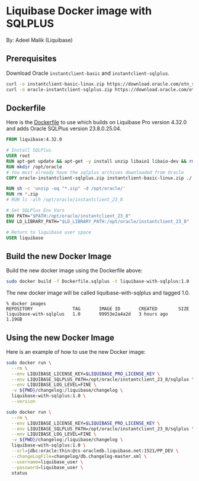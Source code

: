 # Liquibase Docker image with SQLPLUS
By: Adeel Malik (Liquibase)

## Prerequisites
Download Oracle `instantclient-basic` and `instantclient-sqlplus`.

``` sh
curl -o instantclient-basic-linux.zip https://download.oracle.com/otn_software/linux/instantclient/2380000/instantclient-basic-linux.x64-23.8.0.25.04.zip -SL
curl -o oracle-instantclient-sqlplus.zip https://download.oracle.com/otn_software/linux/instantclient/2380000/instantclient-sqlplus-linux.x64-23.8.0.25.04.zip -SL
```

## Dockerfile

Here is the [Dockerfile](Dockerfile.sqlplus) to use which builds on Liquibase Pro version 4.32.0 and adds Oracle SQLPlus version 23.8.0.25.04. 

``` Dockerfile
FROM liquibase:4.32.0

# Install SQLPlus
USER root
RUN apt-get update && apt-get -y install unzip libaio1 libaio-dev && rm -rf /var/lib/apt/lists/*
RUN mkdir /opt/oracle
# You must already have the sqlplus archives downloaded from Oracle
COPY oracle-instantclient-sqlplus.zip instantclient-basic-linux.zip ./

RUN sh -c 'unzip -oq "*.zip" -d /opt/oracle/' 
RUN rm *.zip
# RUN ls -alh /opt/oracle/instantclient_23_8

# Set SQLPlus Env Vars
ENV PATH="$PATH:/opt/oracle/instantclient_23_8"
ENV LD_LIBRARY_PATH="$LD_LIBRARY_PATH:/opt/oracle/instantclient_23_8"

# Return to liquibase user space
USER liquibase
```

## Build the new Docker Image

Build the new docker image using the Dockerfile above:

``` sh
sudo docker build -f Dockerfile.sqlplus -t liquibase-with-sqlplus:1.0 .
```

The new docker image will be called liquibase-with-sqlplus and tagged 1.0.

```
% docker images
REPOSITORY               TAG       IMAGE ID       CREATED        SIZE
liquibase-with-sqlplus   1.0       99953e2a4a2d   3 hours ago    1.19GB
```

## Using the new Docker Image

Here is an example of how to use the new Docker image:

``` sh
sudo docker run \
  --rm \
  --env LIQUIBASE_LICENSE_KEY=$LIQUIBASE_PRO_LICENSE_KEY \
  --env LIQUIBASE_SQLPLUS_PATH=/opt/oracle/instantclient_23_8/sqlplus \
  --env LIQUIBASE_LOG_LEVEL=FINE \
  -v ${PWD}/changelog:/liquibase/changelog \
  liquibase-with-sqlplus:1.0 \
  --version

sudo docker run \
  --rm \
  --env LIQUIBASE_LICENSE_KEY=$LIQUIBASE_PRO_LICENSE_KEY \
  --env LIQUIBASE_SQLPLUS_PATH=/opt/oracle/instantclient_23_8/sqlplus \
  --env LIQUIBASE_LOG_LEVEL=FINE \
  -v ${PWD}/changelog:/liquibase/changelog \
  liquibase-with-sqlplus:1.0 \
  --url=jdbc:oracle:thin:@cs-oracledb.liquibase.net:1521/PP_DEV \
  --changeLogFile=changelog/db.changelog-master.xml \
  --username=liquibase_user \
  --password=liquibase_user \
  status
```

